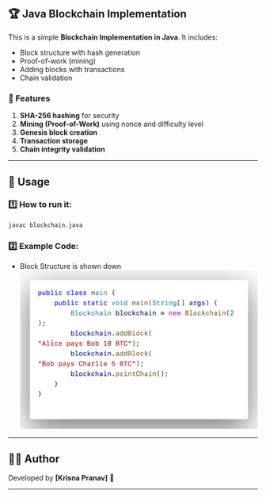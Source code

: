 ## 🏆 Java Blockchain Implementation  

This is a simple **Blockchain Implementation in Java**. It includes:  
- Block structure with hash generation  
- Proof-of-work (mining)  
- Adding blocks with transactions  
- Chain validation  

### 📌 Features  
1. **SHA-256 hashing** for security  
2. **Mining (Proof-of-Work)** using nonce and difficulty level  
3. **Genesis block creation**  
4. **Transaction storage**  
5. **Chain integrity validation**  

---

## 🚀 Usage  

### 1️⃣ How to run it:
```bash
javac blockchain.java
```

### 2️⃣ Example Code:
- Block Structure is shown down
![Example Code](assets/output.png)  

---

## 👨‍💻 Author  
Developed by **[Krisna Pranav]** 🚀  

---